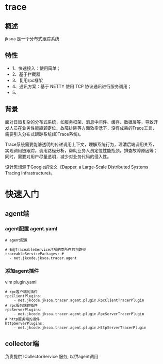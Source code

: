 # trace

## 概述
jksoa 是一个分布式跟踪系统

## 特性

- 1、快速接入：使用简单；
- 2、基于拦截器
- 3、复用rpc框架
- 4、通讯方案：基于 NETTY 使用 TCP 协议通讯进行服务调用；
- 5、

## 背景

面对日趋复杂的分布式系统，如服务框架、消息中间件、缓存、数据层等，导致开发人员在业务性能瓶颈定位、故障排除等方面效率低下，没有成熟的Trace工具，需要引入分布式跟踪系统(即Trace系统)。

Trace系统需要能够透明的传递调用上下文，理解系统行为，理清后端调用关系，实现调用链跟踪，调用路径分析，帮助业务人员定位性能瓶颈，排查故障原因等；同时，需要对用户尽量透明，减少对业务代码的侵入性。

设计思想源于Google的论文《Dapper, a Large-Scale Distributed Systems Tracing Infrastructure》。

# 快速入门

## agent端

### agent配置 agent.yaml

```
# agent配置

# 有@TraceableService注解的类所在的包路径
traceableServicePackages: #
  - net.jkcode.jksoa.tracer.agent
```

### 添加agent插件
vim plugin.yaml

```
# rpc客户端的插件
rpcClientPlugins:
    - net.jkcode.jksoa.tracer.agent.plugin.RpcClientTracerPlugin
# rpc服务端的插件
rpcServerPlugins:
    - net.jkcode.jksoa.tracer.agent.plugin.RpcServerTracerPlugin
# http服务端的插件
httpServerPlugins:
    - net.jkcode.jksoa.tracer.agent.plugin.HttpServerTracerPlugin
```

## collector端

负责提供 ICollectorService 服务, 以供agent调用